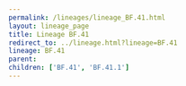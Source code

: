 ```yaml
---
permalink: /lineages/lineage_BF.41.html
layout: lineage_page
title: Lineage BF.41
redirect_to: ../lineage.html?lineage=BF.41
lineage: BF.41
parent: 
children: ['BF.41', 'BF.41.1']
---
```

